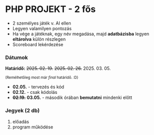 # PHP PROJEKT - 2 fős
- 2 személyes játék v. AI ellen
- Legyen valamilyen pontozás
- Ha vége a játéknak, egy név megadása, majd __adatbázisba__ legyen __eltárolva__ külön részlegen
- Scoreboard lekérdezése

### Dátumok
**Határidő:** ~~2025. 02. 19.~~ ~~2025. 02. 26.~~ 2025. 03. 05.

<sub>(Remélhetőleg most már *final* határidő. :D)</sub>

- **02.05.** - tervezés és kód
- **02.12.** - csak kódolás
- ~~**02.19.**~~ **03.05.** - második órában __bemutatni__ mindenki előtt

### Jegyek (2 db)
1. előadás
2. program működése
